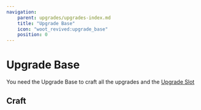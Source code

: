 ```yaml
---
navigation:
    parent: upgrades/upgrades-index.md
    title: "Upgrade Base"
    icon: "woot_revived:upgrade_base"
    position: 0
---
```

# Upgrade Base

<ItemImage id="upgrade_base" scale="3"/>

You need the <ItemImage id="upgrade_base" scale="0.5"/> Upgrade Base to craft all the upgrades and the <ItemImage id="factory_upgrade" scale="0.5"/> [Upgrade Slot](../machines-blocks/upgrade-slot.md)

## Craft

<RecipeFor id="upgrade_base" />